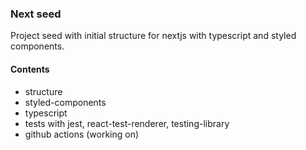 ### Next seed

Project seed with initial structure for nextjs with typescript and styled components.

#### Contents
- structure
- styled-components
- typescript
- tests with jest, react-test-renderer, testing-library
- github actions (working on)

